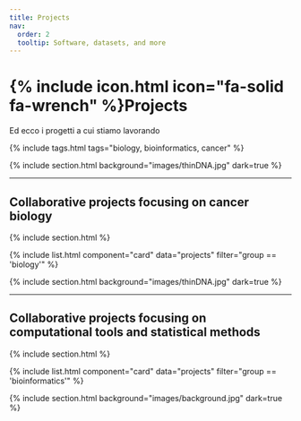 ```yaml
---
title: Projects
nav:
  order: 2
  tooltip: Software, datasets, and more
---
```


# {% include icon.html icon="fa-solid fa-wrench" %}Projects

Ed ecco i progetti a cui stiamo lavorando

{% include tags.html tags="biology, bioinformatics, cancer" %}


{% include section.html background="images/thinDNA.jpg" dark=true %}
***
## Collaborative projects focusing on cancer biology
{% include section.html %}

{% include list.html component="card" data="projects" filter="group == 'biology'" %}


{% include section.html background="images/thinDNA.jpg" dark=true %}
***
## Collaborative projects focusing on computational tools and statistical methods
{% include section.html %}

{% include list.html component="card" data="projects" filter="group == 'bioinformatics'" %}

{% include section.html background="images/background.jpg" dark=true %}
